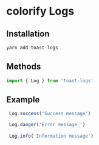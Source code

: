 # colorify Logs


## Installation

```bash
yarn add toast-logs
```


## Methods

```js
import { Log } from 'toast-logs'
```

## Example

```js
 Log.success('Success message')

 Log.danger('Error message ')
 
 Log.info('Information message')
```


<!-- https://www.youtube.com/watch?v=Tmnv3g3cy-w&ab_channel=Coder%27sGyan  ## refrance link --> 